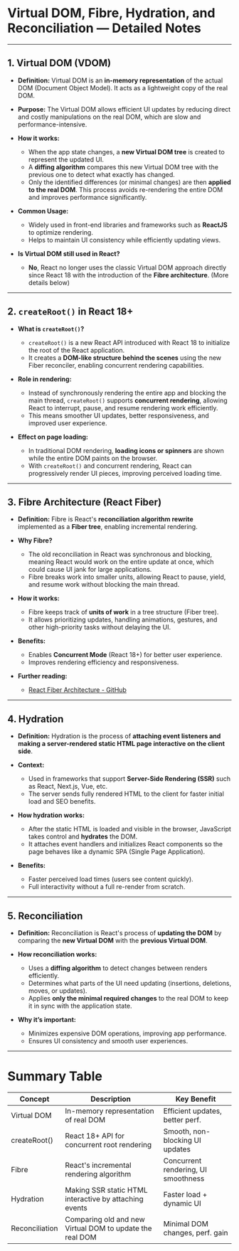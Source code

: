 
# Virtual DOM, Fibre, Hydration, and Reconciliation — Detailed Notes

---

## 1. Virtual DOM (VDOM)

* **Definition:**
  Virtual DOM is an **in-memory representation** of the actual DOM (Document Object Model). It acts as a lightweight copy of the real DOM.

* **Purpose:**
  The Virtual DOM allows efficient UI updates by reducing direct and costly manipulations on the real DOM, which are slow and performance-intensive.

* **How it works:**

  * When the app state changes, a **new Virtual DOM tree** is created to represent the updated UI.
  * A **diffing algorithm** compares this new Virtual DOM tree with the previous one to detect what exactly has changed.
  * Only the identified differences (or minimal changes) are then **applied to the real DOM**. This process avoids re-rendering the entire DOM and improves performance significantly.

* **Common Usage:**

  * Widely used in front-end libraries and frameworks such as **ReactJS** to optimize rendering.
  * Helps to maintain UI consistency while efficiently updating views.

* **Is Virtual DOM still used in React?**

  * **No**, React no longer uses the classic Virtual DOM approach directly since React 18 with the introduction of the **Fibre architecture**. (More details below)

---

## 2. `createRoot()` in React 18+

* **What is `createRoot()`?**

  * `createRoot()` is a new React API introduced with React 18 to initialize the root of the React application.
  * It creates a **DOM-like structure behind the scenes** using the new Fiber reconciler, enabling concurrent rendering capabilities.

* **Role in rendering:**

  * Instead of synchronously rendering the entire app and blocking the main thread, `createRoot()` supports **concurrent rendering**, allowing React to interrupt, pause, and resume rendering work efficiently.
  * This means smoother UI updates, better responsiveness, and improved user experience.

* **Effect on page loading:**

  * In traditional DOM rendering, **loading icons or spinners** are shown while the entire DOM paints on the browser.
  * With `createRoot()` and concurrent rendering, React can progressively render UI pieces, improving perceived loading time.

---

## 3. Fibre Architecture (React Fiber)

* **Definition:**
  Fibre is React's **reconciliation algorithm rewrite** implemented as a **Fiber tree**, enabling incremental rendering.

* **Why Fibre?**

  * The old reconciliation in React was synchronous and blocking, meaning React would work on the entire update at once, which could cause UI jank for large applications.
  * Fibre breaks work into smaller units, allowing React to pause, yield, and resume work without blocking the main thread.

* **How it works:**

  * Fibre keeps track of **units of work** in a tree structure (Fiber tree).
  * It allows prioritizing updates, handling animations, gestures, and other high-priority tasks without delaying the UI.

* **Benefits:**

  * Enables **Concurrent Mode** (React 18+) for better user experience.
  * Improves rendering efficiency and responsiveness.

* **Further reading:**

  * [React Fiber Architecture - GitHub](https://github.com/acdlite/react-fiber-architecture)

---

## 4. Hydration

* **Definition:**
  Hydration is the process of **attaching event listeners and making a server-rendered static HTML page interactive on the client side**.

* **Context:**

  * Used in frameworks that support **Server-Side Rendering (SSR)** such as React, Next.js, Vue, etc.
  * The server sends fully rendered HTML to the client for faster initial load and SEO benefits.

* **How hydration works:**

  * After the static HTML is loaded and visible in the browser, JavaScript takes control and **hydrates** the DOM.
  * It attaches event handlers and initializes React components so the page behaves like a dynamic SPA (Single Page Application).

* **Benefits:**

  * Faster perceived load times (users see content quickly).
  * Full interactivity without a full re-render from scratch.

---

## 5. Reconciliation

* **Definition:**
  Reconciliation is React's process of **updating the DOM** by comparing the **new Virtual DOM** with the **previous Virtual DOM**.

* **How reconciliation works:**

  * Uses a **diffing algorithm** to detect changes between renders efficiently.
  * Determines what parts of the UI need updating (insertions, deletions, moves, or updates).
  * Applies **only the minimal required changes** to the real DOM to keep it in sync with the application state.

* **Why it’s important:**

  * Minimizes expensive DOM operations, improving app performance.
  * Ensures UI consistency and smooth user experiences.

---

# Summary Table

| Concept        | Description                                              | Key Benefit                         |
| -------------- | -------------------------------------------------------- | ----------------------------------- |
| Virtual DOM    | In-memory representation of real DOM                     | Efficient updates, better perf.     |
| createRoot()   | React 18+ API for concurrent root rendering              | Smooth, non-blocking UI updates     |
| Fibre          | React's incremental rendering algorithm                  | Concurrent rendering, UI smoothness |
| Hydration      | Making SSR static HTML interactive by attaching events   | Faster load + dynamic UI            |
| Reconciliation | Comparing old and new Virtual DOM to update the real DOM | Minimal DOM changes, perf. gain     |